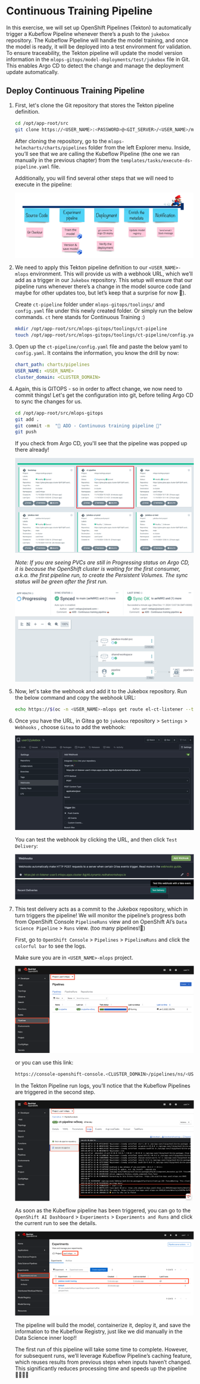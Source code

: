 # Continuous Training Pipeline

In this exercise, we will set up OpenShift Pipelines (Tekton) to automatically trigger a Kubeflow Pipeline whenever there’s a push to the `jukebox` repository. The Kubeflow Pipeline will handle the model training, and once the model is ready, it will be deployed into a test environment for validation. To ensure traceability, the Tekton pipeline will update the model version information in the `mlops-gitops/model-deployments/test/jukebox` file in Git. This enables Argo CD to detect the change and manage the deployment update automatically.


## Deploy Continuous Training Pipeline

1. First, let's clone the Git repository that stores the Tekton pipeline definition. 

    ```bash
    cd /opt/app-root/src
    git clone https://<USER_NAME>:<PASSWORD>@<GIT_SERVER>/<USER_NAME>/mlops-helmcharts.git
    ```

    After cloning the repository, go to the `mlops-helmcharts/charts/pipelines` folder from the left Explorer menu. Inside, you’ll see that we are calling the Kubeflow Pipeline (the one we ran manually in the previous chapter) from the `templates/tasks/execute-ds-pipeline.yaml` file.

    Additionally, you will find several other steps that we will need to execute in the pipeline:

    ![tekton-pipeline-overview.png](./images/tekton-pipeline-overview.png)

2. We need to apply this Tekton pipeline definition to our `<USER_NAME>-mlops` environment. This will provide us with a webhook URL, which we’ll add as a trigger in our `Jukebox` repository. This setup will ensure that our pipeline runs whenever there’s a change in the model source code (and maybe for other updates too, but let’s keep that a surprise for now 🤭).

    Create `ct-pipeline` folder under `mlops-gitops/toolings/` and `config.yaml` file under this newly created folder. Or simply run the below commands.
    `ct` here stands for Continuous Training :)

    ```bash
    mkdir /opt/app-root/src/mlops-gitops/toolings/ct-pipeline
    touch /opt/app-root/src/mlops-gitops/toolings/ct-pipeline/config.yaml
    ```

3. Open up the `ct-pipeline/config.yaml` file and paste the below yaml to `config.yaml`. It contains the information, you know the drill by now:

    ```yaml
    chart_path: charts/pipelines
    USER_NAME: <USER_NAME>
    cluster_domain: <CLUSTER_DOMAIN>
    ```

4. Again, this is GITOPS - so in order to affect change, we now need to commit things! Let's get the configuration into git, before telling Argo CD to sync the changes for us.

    ```bash
    cd /opt/app-root/src/mlops-gitops
    git add .
    git commit -m  "🥁 ADD - Continuous training pipeline 🥁"
    git push
    ```

    If you check from Argo CD, you'll see that the pipeline was popped up there already!

    ![ct-pipeline.png](./images/ct-pipeline.png)

    _Note: If you are seeing PVCs are still in Progressing status on Argo CD, it is because the OpenShift cluster is waiting for the first consumer, a.k.a. the first pipeline run, to create the Persistent Volumes. The sync status will be green after the first run._

    ![pvc-progressing.png](./images/pvc-progressing.png)

5. Now, let's take the webhook and add it to the Jukebox repository. Run the below command and copy the webhook URL:

    ```bash
    echo https://$(oc -n <USER_NAME>-mlops get route el-ct-listener --template='{{ .spec.host }}')
    ```

6. Once you have the URL, in Gitea go to `jukebox` repository > `Settings` > `Webhooks` , choose `Gitea` to add the webhook:

    ![add-webhook.png](./images/add-webhook.png)

    You can test the webhook by clicking the URL, and then click `Test Delivery`:

    ![test-webhook-1.png](./images/test-webhook-1.png)
    ![test-webhook-2.png](./images/test-webhook-2.png)

7. This test delivery acts as a commit to the Jukebox repository, which in turn triggers the pipeline! We will monitor the pipeline’s progress both from OpenShift Console `PipelineRuns` view and on OpenShift AI’s `Data Science Pipeline` > `Runs` view. (too many pipelines!🙈)

    First, go to `OpenShift Console` > `Pipelines` > `PipelineRuns` and click the `colorful bar` to see the logs.

    Make sure you are in `<USER_NAME>-mlops` project.

    ![openshift-pipeline.png](./images/openshift-pipeline.png)

    or you can use this link:

    ```bash
    https://console-openshift-console.<CLUSTER_DOMAIN>/pipelines/ns/<USER_NAME>-mlops/pipeline-runs
    ```

    In the Tekton Pipeline run logs, you’ll notice that the Kubeflow Pipelines are triggered in the second step.

    ![pipeline-running-state.png](./images/pipeline-running-state.png)

    As soon as the Kubeflow pipeline has been triggered, you can go to the `OpenShift AI Dashboard` >  `Experiments` > `Experiments and Runs` and click the current run to see the details.

    ![openshift-ai-pipeline.png](./images/openshift-ai-pipeline.png)

    The pipeline will build the model, containerize it, deploy it, and save the information to the Kubeflow Registry, just like we did manually in the Data Science inner loop!!

    The first run of this pipeline will take some time to complete. However, for subsequent runs, we’ll leverage Kubeflow Pipeline’s caching feature, which reuses results from previous steps when inputs haven’t changed. This significantly reduces processing time and speeds up the pipeline 🧚‍♂️🧚‍♂️